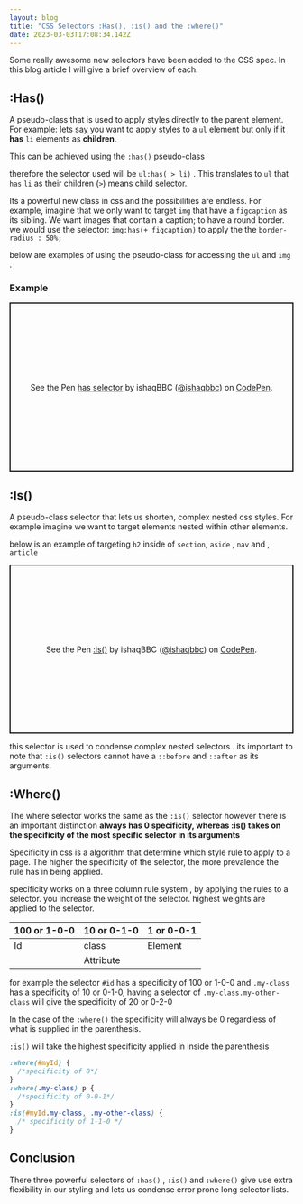 ```yaml
---
layout: blog
title: "CSS Selectors :Has(), :is() and the :where()"
date: 2023-03-03T17:08:34.142Z
---
```


Some really awesome new selectors have been added to the CSS spec. In this blog article I will give a brief overview of each.

## :Has()

A pseudo-class that is used to apply styles directly to the parent element. For example: lets say you want to apply styles to a `ul` element but only if it **has** `li` elements as **children**.

This can be achieved using the `:has()` pseudo-class

therefore the selector used will be `ul:has( > li)` . This translates to `ul` that `has` `li` as their children (`>`) means child selector.

Its a powerful new class in css and the possibilities are endless. For example, imagine that we only want to target `img` that have a `figcaption` as its sibling. We want images that contain a caption; to have a round border. we would use the selector: `img:has(+ figcaption)` to apply the the `border-radius : 50%;`

below are examples of using the pseudo-class for accessing the `ul` and `img` .

### Example

<p class="codepen" data-height="300" data-theme-id="dark" data-default-tab="js,result" data-slug-hash="jOvrZQN" data-editable="true" data-user="ishaqbbc" style="height: 300px; box-sizing: border-box; display: flex; align-items: center; justify-content: center; border: 2px solid; margin: 1em 0; padding: 1em;">
  <span>See the Pen <a href="https://codepen.io/ishaqbbc/pen/jOvrZQN">
  has selector</a> by ishaqBBC (<a href="https://codepen.io/ishaqbbc">@ishaqbbc</a>)
  on <a href="https://codepen.io">CodePen</a>.</span>
</p>
<script async src="https://cpwebassets.codepen.io/assets/embed/ei.js"></script>

## :Is()

A pseudo-class selector that lets us shorten, complex nested css styles. For example imagine we want to target elements nested within other elements.

below is an example of targeting `h2` inside of `section`, `aside` , `nav` and , `article`

<p class="codepen" data-height="300" data-theme-id="dark" data-default-tab="js,result" data-slug-hash="jOvrzvy" data-editable="true" data-user="ishaqbbc" style="height: 300px; box-sizing: border-box; display: flex; align-items: center; justify-content: center; border: 2px solid; margin: 1em 0; padding: 1em;">
  <span>See the Pen <a href="https://codepen.io/ishaqbbc/pen/jOvrzvy">
  :is()</a> by ishaqBBC (<a href="https://codepen.io/ishaqbbc">@ishaqbbc</a>)
  on <a href="https://codepen.io">CodePen</a>.</span>
</p>
<script async src="https://cpwebassets.codepen.io/assets/embed/ei.js"></script>

this selector is used to condense complex nested selectors .
its important to note that `:is()` selectors cannot have a `::before` and `::after` as its arguments.

## :Where()

The where selector works the same as the `:is()` selector however there is an important distinction
**always has 0 specificity, whereas :is() takes on the specificity of the most specific selector in its arguments**

Specificity in css is a algorithm that determine which style rule to apply to a page. The higher the specificity of the selector, the more prevalence the rule has in being applied.

specificity works on a three column rule system , by applying the rules to a selector. you increase the weight of the selector. highest weights are applied to the selector.

| 100 or 1-0-0 | 10 or 0-1-0 | 1 or 0-0-1 |
| ------------ | ----------- | ---------- |
| Id           | class       | Element    |
|              | Attribute   |            |

for example the selector `#id` has a specificity of 100 or 1-0-0
and `.my-class` has a specificity of 10 or 0-1-0, having a selector of `.my-class.my-other-class` will give the specificity of 20 or 0-2-0

In the case of the `:where()` the specificity will always be 0 regardless of what is supplied in the parenthesis.

`:is()` will take the highest specificity applied in inside the parenthesis

```css
:where(#myId) {
  /*specificity of 0*/
}
:where(.my-class) p {
  /*specificity of 0-0-1*/
}
:is(#myId.my-class, .my-other-class) {
  /* specificity of 1-1-0 */
}
```

## Conclusion

There three powerful selectors of `:has()` , `:is()` and `:where()` give use extra flexibility in our styling and lets us condense error prone long selector lists.
